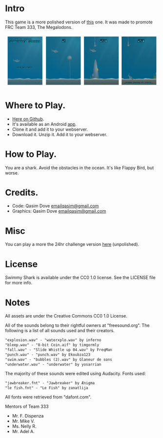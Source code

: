 
# Intro
This game is a more polished version of [this](github.com/TheQYD/swimmy-shark) one. It was made to promote
FRC Team 333, The Megalodons.

![Apple Catch](assets/images/swimmy_shark1.png)

# Where to Play.
- [Here on Github](http://theqyd.github.io/swimmy-shark-v.2/).
- It's available as an Android [app](https://play.google.com/store/apps/details?id=com.swimmy.shark&hl=en).
- Clone it and add it to your webserver.
- Download it. Unzip it. Add it to your webserver.

# How to Play.
You are a shark. Avoid the obstacles in the ocean. It's like Flappy Bird, but worse.

# Credits.
- Code: Qasim Dove <emailqasim@gmail.com>
- Graphics: Qasim Dove <emailqasim@gmail.com>

# Misc
You can play a more the 24hr challenge version [here](https://github.com/TheQYD/swimmy-shark) (unpolished).

# License
Swimmy Shark is available under the CC0 1.0 license. See the LICENSE file for more info.

# Notes
All assets are under the Creative Commons CC0 1.0 License. 

All of the sounds belong to their rightful owners at "freesound.org". The following is a list of all sounds
used and their creators.

    "explosion.wav" - "waterxplo.wav" by inferno
    "bleep.wav" - "8-bit Coin.aif" by timgormly
    "fall.wav" - "Slide Whistle up 04.wav" by FreqMan
    "punch.wav" - "punch.wav" by Ekoubza123
    "swim.wav" - "bubbles (2).wav" by Glaneur de sons
    "underwater.wav" - "underwater" by yosarrian
    
The majority of these sounds were edited using Audacity. Fonts used:

    "jawbreaker.fnt" - "Jawbreaker" by Ænigma
    "le fish.fnt" - "Le Fish" by zanatlija

All fonts were retrieved from "dafont.com". 

Mentors of Team 333

- Mr. F. Dispenza
- Mr. Mike V.
- Ms. Nelly R.
- Mr. Adel A.
